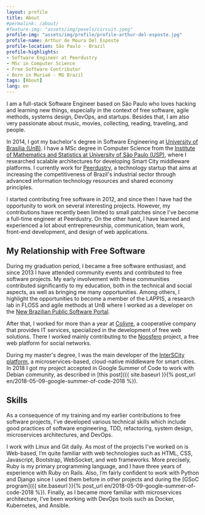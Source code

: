 ```yaml
---
layout: profile
title: About
#permalink: /about/
#feature-img: "assets/img/pexels/circuit.jpeg"
profile-img: "assets/img/profile/profile-arthur-del-esposte.jpg"
profile-name: Arthur de Moura Del Esposte
profile-location: São Paulo - Brazil
profile-highlights:
- Software Engineer at Peerdustry
- MSc in Computer Science
- Free Software Contributor
- Born in Muriaé - MG Brazil
tags: [About]
lang: en
---
```


I am a full-stack Software Engineer based on São Paulo who loves hacking and
learning
new things, especially in the context of free software, agile methods,
systems design, DevOps, and startups. Besides that, I am also very passionate
about music, movies, collecting, reading, traveling, and people.

In 2014, I got my bachelor's degree in Software Engineering at
[University of Brasilia (UnB)](http://www.unb.br/). I have a MSc degree in 
Computer Science from the
[Institute of Mathematics and Statistics at University of São Paulo (USP)](http://ime.usp.br/),
where I researched scalable architectures for developing Smart City middleware
platforms. 
I currently work for [Peerdustry](www.peerdustry.com), a technology startup that
aims at increasing the competitiveness of Brazil's industrial sector through
advanced information technology resources and shared economy principles.


I started contributing free software in 2012, and since then I have had the
opportunity to work on several interesting projects. However,
my contributions have recently been limited to small patches since I've become
a full-time engineer at Peerdustry. On the other hand, I have learned and
experienced a lot about entrepreneurship, communication, team work,
front-end development, and design of web applications.

## My Relationship with Free Software

During my graduation period, I became a free software enthusiast, and since 2013
I have attended community events and contributed to free software projects. My
early involvement with these communities contributed significantly to my
education, both in the technical and social aspects, as well as bringing me many
opportunities.
Among others, I highlight the opportunities to become a member of
the LAPPIS, a research lab in FLOSS and agile methods at UnB where I worked as
a developer on the [New Brazilian Public Software Portal](https://softwarepublico.gov.br/social/).

After that, I worked for more than a year at [Colivre](http://colivre.coop.br/),
a cooperative company that provides IT services,
specialized in the development of free web solutions. There I worked mainly
contributing to the [Noosfero](http://noosfero.org/) project, a free web platform
for social networks.

During my master's degree, I was the main developer of the [InterSCity
platform](http://interscity.org/software/interscity-platform/), a
microservices-based, cloud-native middleware for smart cities.
In 2018 I got my project accepted in Google Summer of Code to work
with Debian community, as described in [this post]({{ site.baseurl }}{% post_url
en/2018-05-09-google-summer-of-code-2018 %}).

## Skills

As a consequence of my training and my earlier
contributions to free software projects, I’ve developed various technical skills
which include good practices of software engineering, TDD, refactoring, system
design, microservices architectures, and DevOps.

I work with Linux and Git daily.
As most of the projects I've worked on is Web-based, I’m quite familiar with web
technologies such as HTML, CSS, Javascript, Bootstrap, WebSocket, and web
frameworks. More precisely, Ruby is my primary programming language, and I have
three years of experience with Ruby on Rails. Also, I’m fairly confident to work
with Python and Django since I used them before in other projects and during the
[GSoC program]({{ site.baseurl }}{% post_url
en/2018-05-09-google-summer-of-code-2018 %}). Finally,
as I became more familiar with microservices architecture, I’ve been working
with DevOps tools such as Docker, Kubernetes, and Ansible.


